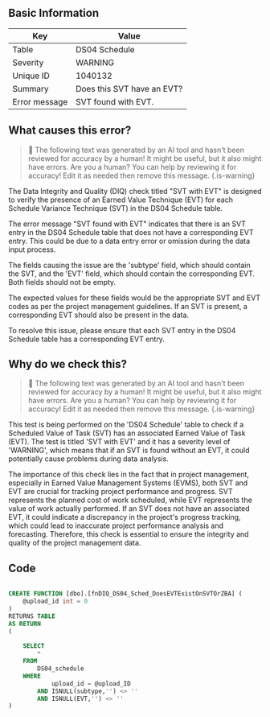 ## Basic Information
| Key         | Value          |
|-------------|----------------|
| Table       | DS04 Schedule |
| Severity    | WARNING |
| Unique ID   | 1040132   |
| Summary     | Does this SVT have an EVT? |
| Error message | SVT found with EVT. |

## What causes this error?

> :robot: The following text was generated by an AI tool and hasn't been reviewed for accuracy by a human! It might be useful, but it also might have errors. Are you a human? You can help by reviewing it for accuracy! Edit it as needed then remove this message.
{.is-warning}

The Data Integrity and Quality (DIQ) check titled "SVT with EVT" is designed to verify the presence of an Earned Value Technique (EVT) for each Schedule Variance Technique (SVT) in the DS04 Schedule table. 

The error message "SVT found with EVT" indicates that there is an SVT entry in the DS04 Schedule table that does not have a corresponding EVT entry. This could be due to a data entry error or omission during the data input process.

The fields causing the issue are the 'subtype' field, which should contain the SVT, and the 'EVT' field, which should contain the corresponding EVT. Both fields should not be empty. 

The expected values for these fields would be the appropriate SVT and EVT codes as per the project management guidelines. If an SVT is present, a corresponding EVT should also be present in the data. 

To resolve this issue, please ensure that each SVT entry in the DS04 Schedule table has a corresponding EVT entry.
## Why do we check this?

> :robot: The following text was generated by an AI tool and hasn't been reviewed for accuracy by a human! It might be useful, but it also might have errors. Are you a human? You can help by reviewing it for accuracy! Edit it as needed then remove this message.
{.is-warning}

This test is being performed on the 'DS04 Schedule' table to check if a Scheduled Value of Task (SVT) has an associated Earned Value of Task (EVT). The test is titled 'SVT with EVT' and it has a severity level of 'WARNING', which means that if an SVT is found without an EVT, it could potentially cause problems during data analysis.

The importance of this check lies in the fact that in project management, especially in Earned Value Management Systems (EVMS), both SVT and EVT are crucial for tracking project performance and progress. SVT represents the planned cost of work scheduled, while EVT represents the value of work actually performed. If an SVT does not have an associated EVT, it could indicate a discrepancy in the project's progress tracking, which could lead to inaccurate project performance analysis and forecasting. Therefore, this check is essential to ensure the integrity and quality of the project management data.
## Code

```sql

CREATE FUNCTION [dbo].[fnDIQ_DS04_Sched_DoesEVTExistOnSVTOrZBA] (
	@upload_id int = 0
)
RETURNS TABLE
AS RETURN
(
	
	SELECT
		*
	FROM
		DS04_schedule
	WHERE
			upload_id = @upload_ID
		AND ISNULL(subtype,'') <> ''
		AND ISNULL(EVT,'') <> ''
)
```
